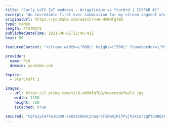 ```yaml
---
title: "Early LoTV ZvT madness - Wrigglinium vs Yturdrd | ICYFAR #1"
excerpt: "An incredible first ever submission for my stream segment where I cast crazy viewer replays! Anyone can submit replays see the details on www.twitch.tv/x5_PiG -- Watch live at https://www.twitch.tv/x5_pig"
originalUrl: https://youtube.com/watch?v=B-HmRNfq7BQ
type: video
length: PT27M37S
publishedDateTime: 2021-06-01T12:46:41Z
heat: 50

featuredContent: "<iframe width=\"800\" height=\"500\" frameborder=\"0\" src=\"https://www.youtube.com/embed/B-HmRNfq7BQ\" allow=\"accelerometer; autoplay; encrypted-media; gyroscope; picture-in-picture\" allowfullscreen></iframe>"

provider:
  name: PiG
  domain: youtube.com

topics:
  - StarCraft 2

images:
  - url: https://i.ytimg.com/vi/B-HmRNfq7BQ/maxresdefault.jpg
    width: 1280
    height: 720
    isCached: true

secured: "CqPp1yiH7YoJopmOrxSOzks6Oat2naqrbTsbmmjRiTPyjh2kcor2gMTaDNQ6HqECDVqgHyrXgWOG8CiDoNRsPDUccrHG5uASODTDDOEuFEfbovHFKsE/vlSpycStxg6PNnwMkk/+5VrwBsIPsmd/PTWFa+Ygd66WcGR5qlcamCs/el11Z0seiKvddbaGLvswLPULVYP320OzHm4CZU4CQpgwSG6Nqafj5ExXm3zRMSl3vHBlIFuRfdvBQLamNuXk5Z2niW9SoLvWFnOBhcoeU91zBvhDG/q5EV6GT7eYxQm343rPTk+dJ33BMsASotn6E0gFHbTGuIbCOD1SZPdg/ljd4j88VWR1/HDMc5bzkOvlX1TWPDBS78JEqGOD/cmQ7W+W/SvSFs5lGJdyUzevTseT5/6Ef1dQfRB39iyUFdk=;PqRg25OAmKySAxlbedw6gw=="
---
```


